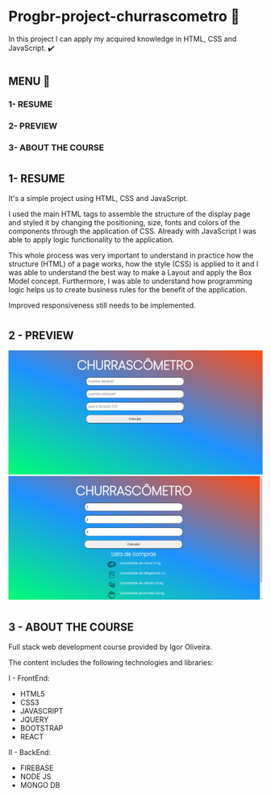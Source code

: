 # Progbr-project-churrascometro :pencil:

In this project I can apply my acquired knowledge in HTML, CSS and JavaScript. :heavy_check_mark:
#

## MENU :green_heart:

### 1- RESUME
### 2- PREVIEW
### 3- ABOUT THE COURSE
#

## 1- RESUME

It's a simple project using HTML, CSS and JavaScript.

I used the main HTML tags to assemble the structure of the display page and styled it by changing the positioning, size, fonts and colors of the components through the application of CSS. Already with JavaScript I was able to apply logic functionality to the application.

This whole process was very important to understand in practice how the structure (HTML) of a page works, how the style (CSS) is applied to it and I was able to understand the best way to make a Layout and apply the Box Model concept. Furthermore, I was able to understand how programming logic helps us to create business rules for the benefit of the application.

Improved responsiveness still needs to be implemented.
#

## 2 - PREVIEW
![project-churrascometro-1](./images/project-churrascometro-1.png)
![project-churrascometo-2](./images/project-churrascometro-2.png)
#

## 3 - ABOUT THE COURSE

Full stack web development course provided by Igor Oliveira.

The content includes the following technologies and libraries:

I - FrontEnd:
- HTML5
- CSS3
- JAVASCRIPT
- JQUERY
- BOOTSTRAP
- REACT

II - BackEnd:
- FIREBASE
- NODE JS
- MONGO DB



